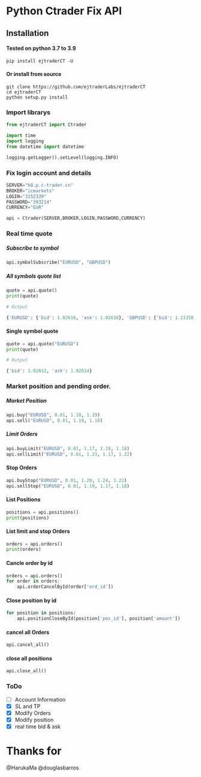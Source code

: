 # Python Ctrader Fix API

## Installation
#### Tested on python 3.7 to 3.9
```
pip install ejtraderCT -U
```
#### Or install from source

```
git clone https://github.com/ejtraderLabs/ejtraderCT
cd ejtraderCT
python setup.py install

```

### Import librarys 

```python
from ejtraderCT import Ctrader

import time
import logging
from datetime import datetime

logging.getLogger().setLevel(logging.INFO)


```

### Fix login account and details

```python
SERVER="h8.p.c-trader.cn"
BROKER="icmarkets"
LOGIN="3152339"
PASSWORD="393214"
CURRENCY="EUR"

api = Ctrader(SERVER,BROKER,LOGIN,PASSWORD,CURRENCY)
```
### Real time quote

##### Subscribe to symbol 
```python
api.symbolSubscribe("EURUSD", "GBPUSD")
```
##### All symbols quote list
```python
quote = api.quote()
print(quote)

# Output

{'EURUSD': {'bid': 1.02616, 'ask': 1.02618}, 'GBPUSD': {'bid': 1.21358, 'ask': 1.21362}}
```

#### Single symbol quote 
```python
quote = api.quote("EURUSD")
print(quote)

# Output

{'bid': 1.02612, 'ask': 1.02614}

```
### Market position and pending order.

##### Market Position

```python
api.buy("EURUSD", 0.01, 1.18, 1.19)
api.sell("EURUSD", 0.01, 1.19, 1.18)
```

##### Limit Orders 

```python
api.buyLimit("EURUSD", 0.01, 1.17, 1.19, 1.18)
api.sellLimit("EURUSD", 0.01, 1.23, 1.17, 1.22)
```

#### Stop Orders

```python
api.buyStop("EURUSD", 0.01, 1.20, 1.24, 1.22)
api.sellStop("EURUSD", 0.01, 1.19, 1.17, 1.18)
```

#### List Positions

```python
positions = api.positions()
print(positions)

```
#### List limit and stop Orders

```python
orders = api.orders()
print(orders)

```
#### Cancle order by id

```python
orders = api.orders()
for order in orders:
    api.orderCancelById(order['ord_id'])

```
#### Close position by id

```python
for position in positions:
    api.positionCloseById(position['pos_id'], position['amount'])

```

#### cancel all Orders

```python
api.cancel_all()
```

#### close all positions

```python
api.close_all()
```

### ToDo

- [ ] Account Information
- [x] SL and TP
- [x] Modify Orders 
- [x] Modify position 
- [x] real time bid & ask

# Thanks for 
@HarukaMa
@douglasbarros
